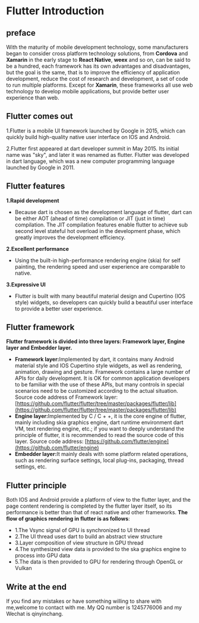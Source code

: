 # Flutter Introduction

## preface
With the maturity of mobile development technology, some manufacturers began to consider cross platform technology solutions, from <strong>Cordova</strong> and <strong>Xamarin</strong> in the early stage to <strong>React Native</strong>, <strong>weex</strong> and so on, can be said to be a hundred, each framework has its own advantages and disadvantages, but the goal is the same, that is to improve the efficiency of application development, reduce the cost of research and development, a set of code to run multiple platforms. Except for <strong>Xamarin</strong>, these frameworks all use web technology to develop mobile applications, but provide better user experience than web.

## Flutter comes out
1.Flutter is a mobile UI framework launched by Google in 2015, which can quickly build high-quality native user interface on IOS and Android.

2.Flutter first appeared at dart developer summit in May 2015. Its initial name was "sky", and later it was renamed as flutter. Flutter was developed in dart language, which was a new computer programming language launched by Google in 2011.

## Flutter features
<strong>1.Rapid development</strong>
- Because dart is chosen as the development language of flutter, dart can be either AOT (ahead of time) compilation or JIT (just in time) compilation. The JIT compilation features enable flutter to achieve sub second level stateful hot overload in the development phase, which greatly improves the development efficiency.

<strong>2.Excellent performance</strong>
- Using the built-in high-performance rendering engine (skia) for self painting, the rendering speed and user experience are comparable to native.

<strong>3.Expressive UI</strong>
- Flutter is built with many beautiful material design and Cupertino (IOS style) widgets, so developers can quickly build a beautiful user interface to provide a better user experience.

## Flutter framework
<strong>Flutter framework is divided into three layers: Framework layer, Engine layer and Embedder layer.</strong>
- <strong>Framework layer:</strong>Implemented by dart, it contains many Android material style and IOS Cupertino style widgets, as well as rendering, animation, drawing and gesture. Framework contains a large number of APIs for daily development. It is OK for common application developers to be familiar with the use of these APIs, but many controls in special scenarios need to be customized according to the actual situation.
Source code address of Framework layer:
[https://github.com/flutter/flutter/tree/master/packages/flutter/lib](https://github.com/flutter/flutter/tree/master/packages/flutter/lib)
- <strong>Engine layer:</strong>Implemented by C / C + +, it is the core engine of flutter, mainly including skia graphics engine, dart runtime environment dart VM, text rendering engine, etc.; if you want to deeply understand the principle of flutter, it is recommended to read the source code of this layer.
Source code address:
[https://github.com/flutter/engine](https://github.com/flutter/engine)
- <strong>Embedder layer:</strong>It mainly deals with some platform related operations, such as rendering surface settings, local plug-ins, packaging, thread settings, etc.

## Flutter principle
Both IOS and Android provide a platform of view to the flutter layer, and the page content rendering is completed by the flutter layer itself, so its performance is better than that of react native and other frameworks. <strong>The flow of graphics rendering in flutter is as follows</strong>:
- 1.The Vsync signal of GPU is synchronized to UI thread
- 2.The UI thread uses dart to build an abstract view structure
- 3.Layer composition of view structure in GPU thread
- 4.The synthesized view data is provided to the ska graphics engine to process into GPU data
- 5.The data is then provided to GPU for rendering through OpenGL or Vulkan

## Write at the end
If you find any mistakes or have something willing to share with me,welcome to contact with me.
My QQ number is 1245776006 and my Wechat is qinyinchang.
 



